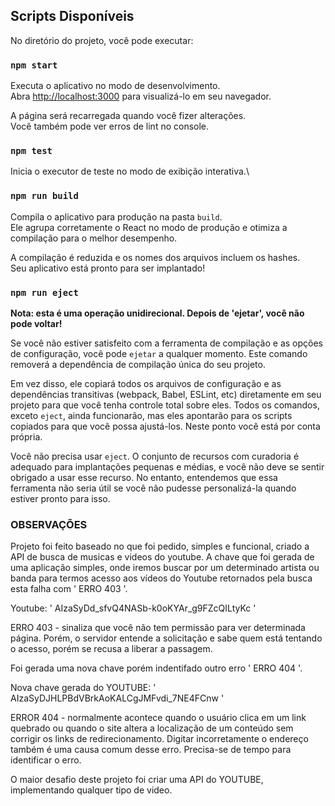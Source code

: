 ## Scripts Disponíveis

No diretório do projeto, você pode executar:

### `npm start`

Executa o aplicativo no modo de desenvolvimento.\
Abra [http://localhost:3000](http://localhost:3000) para visualizá-lo em seu navegador.

A página será recarregada quando você fizer alterações.\
Você também pode ver erros de lint no console.

### `npm test`

Inicia o executor de teste no modo de exibição interativa.\

### `npm run build`

Compila o aplicativo para produção na pasta `build`.\
Ele agrupa corretamente o React no modo de produção e otimiza a compilação para o melhor desempenho.

A compilação é reduzida e os nomes dos arquivos incluem os hashes.\
Seu aplicativo está pronto para ser implantado!

### `npm run eject`

**Nota: esta é uma operação unidirecional. Depois de 'ejetar', você não pode voltar!**


Se você não estiver satisfeito com a ferramenta de compilação e as opções de configuração, você pode `ejetar` a qualquer momento. Este comando removerá a dependência de compilação única do seu projeto.

Em vez disso, ele copiará todos os arquivos de configuração e as dependências transitivas (webpack, Babel, ESLint, etc) diretamente em seu projeto para que você tenha controle total sobre eles. Todos os comandos, exceto `eject`, ainda funcionarão, mas eles apontarão para os scripts copiados para que você possa ajustá-los. Neste ponto você está por conta própria.

Você não precisa usar `eject`. O conjunto de recursos com curadoria é adequado para implantações pequenas e médias, e você não deve se sentir obrigado a usar esse recurso. No entanto, entendemos que essa ferramenta não seria útil se você não pudesse personalizá-la quando estiver pronto para isso.


### OBSERVAÇÕES

Projeto foi feito baseado no que foi pedido, simples e funcional, criado a API de busca de musicas e videos do youtube.
A chave que foi gerada de uma aplicação simples, onde iremos buscar por um determinado artista ou banda para termos acesso aos vídeos do Youtube retornados pela busca esta falha com ' ERRO 403 '.

Youtube: ' AIzaSyDd_sfvQ4NASb-k0oKYAr_g9FZcQILtyKc '

ERRO 403 - sinaliza que você não tem permissão para ver determinada página. Porém, o servidor entende a solicitação e sabe quem está tentando o acesso, porém se recusa a liberar a passagem.

Foi gerada uma nova chave porém indentifado outro erro ' ERRO 404 '.

Nova chave gerada do YOUTUBE: ' AIzaSyDJHLPBdVBrkAoKALCgJMFvdi_7NE4FCnw '

ERROR 404 - normalmente acontece quando o usuário clica em um link quebrado ou quando o site altera a localização de um conteúdo sem corrigir os links de redirecionamento. Digitar incorretamente o endereço também é uma causa comum desse erro. Precisa-se de tempo para identificar o erro. 

O maior desafio deste projeto foi criar uma API do YOUTUBE, implementando qualquer tipo de video. 

